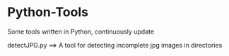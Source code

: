 # Python-Tools
Some tools written in Python, continuously update

detectJPG.py ==> A tool for detecting incomplete jpg images in directories
